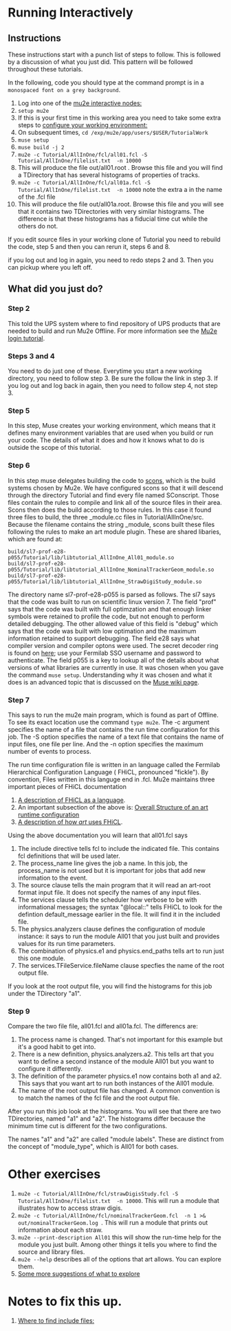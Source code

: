 # Running Interactively

## Instructions

These instructions start with a punch list of steps to follow.  This is followed by a discussion of what you just did.
This pattern will be followed throughout these tutorials.

In the following, code you should type at the command prompt is in a ```monospaced font on a grey background```.

1. Log into one of the [mu2e interactive nodes:](https://mu2ewiki.fnal.gov/wiki/ComputingTutorials#Interactive_logins)
1. ```setup mu2e```
1. If this is your first time in this working area you need to take some extra steps to [configure your working environment:](FirstTime.md)
1. On subsequent times, ```cd /exp/mu2e/app/users/$USER/TutorialWork```
1. ```muse setup```
1. ```muse build -j 2```
1. ```mu2e -c Tutorial/AllInOne/fcl/all01.fcl -S  Tutorial/AllInOne/filelist.txt  -n 10000```
1. This will produce the file out/all01.root . Browse this file and you will find a TDirectory that has several histograms of properties of tracks.
1. ```mu2e -c Tutorial/AllInOne/fcl/all01a.fcl -S  Tutorial/AllInOne/filelist.txt  -n 10000``` note the extra a in the name of the .fcl file
1. This will produce the file out/all01a.root.  Browse this file and you will see that it contains two TDirectories with very similar histograms.  The difference is that these histograms has a fiducial time cut while the others do not.

If you edit source files in your working clone of Tutorial you need to rebuild the code, step 5 and then you can rerun it, steps 6 and 8.

if you log out and log in again, you need to redo steps 2 and 3.  Then you can pickup where you left off.

## What did you just do?

### Step 2

This told the UPS system where to find repository of UPS products that are needed to build and run Mu2e Offline.
For more information see the [Mu2e login tutorial](https://mu2ewiki.fnal.gov/wiki/LoginTutorial#Check_setup_mu2e).

### Steps 3 and 4

You need to do just one of these.  Everytime you start a new working directory, you need to follow step 3.
Be sure the follow the link in step 3.
If you log out and log back in again, then you need to follow step 4, not step 3.

### Step 5
In this step, Muse creates your working environment, which means that it defines many environment variables
that are used when you build or run your code.  The details of what it does and how it knows what to do is
outside the scope of this tutorial.


### Step 6
In this step muse delegates building the code to [scons](https://mu2ewiki.fnal.gov/wiki/Scons), which is the build systems chosen by Mu2e.
We have configured scons so that it will descend through the directory Tutorial and find every file named SConscript.  Those files contain the rules to compile
and link all of the source files in their area.  Scons then does the build according to those rules.
In this case it found three files to build, the three _module.cc files in Tutorial/AllInOne/src.
Because the filename contains the string _module, scons built these files
following the rules to make an art module plugin.
These are shared libaries, which are found at:

```
build/sl7-prof-e28-p055/Tutorial/lib/libtutorial_AllInOne_All01_module.so
build/sl7-prof-e28-p055/Tutorial/lib/libtutorial_AllInOne_NominalTrackerGeom_module.so
build/sl7-prof-e28-p055/Tutorial/lib/libtutorial_AllInOne_StrawDigiStudy_module.so
```

The directory name sl7-prof-e28-p055 is parsed as follows.  The sl7 says that the code was
built to run on scientific linux version 7.  The field "prof" says that the code was built with full optimzation and that enough linker symbols were retained
to profile the code, but not enough to perform detailed debugging.  The other allowed value of this field is "debug" which says that the code was built with
low optimation and the maximum information retained to support debugging.  The field e28 says what compiler version and compiler optons were used.
The secret decoder ring is found on [here](https://cdcvs.fnal.gov/redmine/projects/cet-is-public/wiki/AboutQualifiers);
use your Fermilab SSO username and password to authenticate.
The field p055 is a key to lookup all of the details about what versions of what libraries are currently in use.
It was chosen when you gave the command ```muse setup```.
Understanding why it was chosen and what it does is an advanced topic that is discussed on
the [Muse wiki page](https://mu2ewiki.fnal.gov/wiki/Muse).


### Step 7

This says to run the mu2e main program, which is found as part of Offline.  To see its exact location use the command ```type mu2e```.
The -c argument specifies the name of a file that contains the run time configuration for this job.  The -S option specifies
the name of a text file that contains the name of input files, one file per line.  And the -n option specifies the maximum number
of events to process.

The run time configuration file is written in an language called the Fermilab Hierarchical Configuration Language ( FHiCL, pronounced "fickle").
By convention, Files written in this languge end in .fcl.
Mu2e maintains three important pieces of FHiCL documentation

1. [A description of FHiCL as a language]( https://mu2ewiki.fnal.gov/wiki/FclIntro#HELP.21_What_command_line_options_can_I_give_to_the_mu2e_program.3F).
1. An important subsection of the above is: [Overall Structure of an art runtime configuration](https://mu2ewiki.fnal.gov/wiki/FclIntro#Overall_Structure_of_an_art_Run-time_Configuration)
1. [A description of how *art* uses FHiCL](https://mu2ewiki.fnal.gov/wiki/FclPaths).

Using the above documentation you will learn that all01.fcl says

1. The include directive tells fcl to include the indicated file.  This contains fcl definitions that will be used later.
1. The process_name line gives the job a name. In this job, the process_name is not used but it is important for jobs that add new information to the event.
1. The source clause tells the main program that it will read an art-root format input file. It does not specify the names of any input files.
1. The services clause tells the scheduler how verbose to be with informational messages; the syntax "@local::" tells FHiCL to look for the defintion default_message earlier in the file. It will find it in the included file.
1. The physics.analyzers clause defines the configuration of module instance: it says to run the module All01 that you just built and provides values for its run time parameters.
1. The combination of physics.e1 and physics.end_paths tells art to run just this one module.
1. The services.TFileService.fileName clause specfies the name of the root output file.

If you look at the root output file, you will find the histograms for this job under the TDirectory "a1".

### Step 9

Compare the two file file, all01.fcl and all01a.fcl.  The differencs are:
1. The process name is changed. That's not important for this example but it's a good habit to get into.
1. There is a new definition, physics.analyzers.a2.  This tells art that you want to define a second instance of the module All01 but you want to configure it differently.
1. The definition of the parameter physics.e1 now contains both a1 and a2.  This says that you want art to run both instances of the All01 module.
1. The name of the root output file has changed.  A common convention is to match the names of the fcl file and the root output file.

After you run this job look at the histograms.  You will see that there are two TDirectories, named "a1" and "a2".
The histograms differ because the minimum time cut is different for the two configurations.

The names "a1" and "a2" are called "module labels".
These are distinct from the concept of "module_type", which is All01 for both cases.

# Other exercises

1. ```mu2e -c Tutorial/AllInOne/fcl/strawDigisStudy.fcl -S  Tutorial/AllInOne/filelist.txt  -n 10000```.  This will run a module that illustrates how to access straw digis.
1. ```mu2e -c Tutorial/AllInOne/fcl/nominalTrackerGeom.fcl  -n 1 >& out/nominalTrackerGeom.log ```.  This will run a module that prints out information  about each straw.
1. ```mu2e --print-description All01``` this will show the run-time help for the module you just built.  Among other things it tells you where to find the source and library files.
1. ```mu2e --help``` describes all of the options that art allows.  You can explore them.
1. [Some more suggestions of what to explore](https://mu2ewiki.fnal.gov/wiki/FclIntro#Utilities)

# Notes to fix this up.

1. [Where to find include files:](https://mu2ewiki.fnal.gov/wiki/IncludeFiles)
